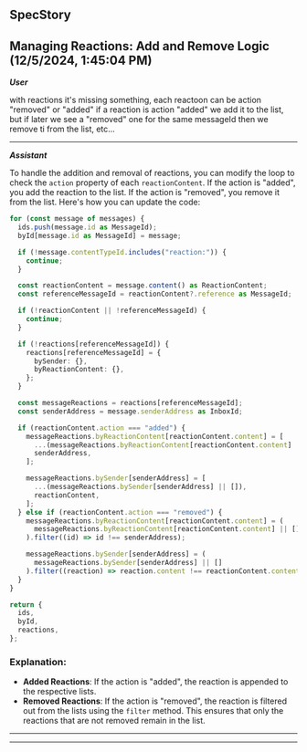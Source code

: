 ## SpecStory

## Managing Reactions: Add and Remove Logic (12/5/2024, 1:45:04 PM)

_**User**_

with reactions it's missing something, each reactoon can be action "removed" or "added" if a reaction is action "added" we add it to the list, but if later we see a "removed" one for the same messageId then we remove ti from the list, etc...

---

_**Assistant**_

To handle the addition and removal of reactions, you can modify the loop to check the `action` property of each `reactionContent`. If the action is "added", you add the reaction to the list. If the action is "removed", you remove it from the list. Here's how you can update the code:

```typescript:queries/useConversationMessages.ts
for (const message of messages) {
  ids.push(message.id as MessageId);
  byId[message.id as MessageId] = message;

  if (!message.contentTypeId.includes("reaction:")) {
    continue;
  }

  const reactionContent = message.content() as ReactionContent;
  const referenceMessageId = reactionContent?.reference as MessageId;

  if (!reactionContent || !referenceMessageId) {
    continue;
  }

  if (!reactions[referenceMessageId]) {
    reactions[referenceMessageId] = {
      bySender: {},
      byReactionContent: {},
    };
  }

  const messageReactions = reactions[referenceMessageId];
  const senderAddress = message.senderAddress as InboxId;

  if (reactionContent.action === "added") {
    messageReactions.byReactionContent[reactionContent.content] = [
      ...(messageReactions.byReactionContent[reactionContent.content] || []),
      senderAddress,
    ];

    messageReactions.bySender[senderAddress] = [
      ...(messageReactions.bySender[senderAddress] || []),
      reactionContent,
    ];
  } else if (reactionContent.action === "removed") {
    messageReactions.byReactionContent[reactionContent.content] = (
      messageReactions.byReactionContent[reactionContent.content] || []
    ).filter((id) => id !== senderAddress);

    messageReactions.bySender[senderAddress] = (
      messageReactions.bySender[senderAddress] || []
    ).filter((reaction) => reaction.content !== reactionContent.content);
  }
}

return {
  ids,
  byId,
  reactions,
};
```

### Explanation:
- **Added Reactions**: If the action is "added", the reaction is appended to the respective lists.
- **Removed Reactions**: If the action is "removed", the reaction is filtered out from the lists using the `filter` method. This ensures that only the reactions that are not removed remain in the list.

---



---

